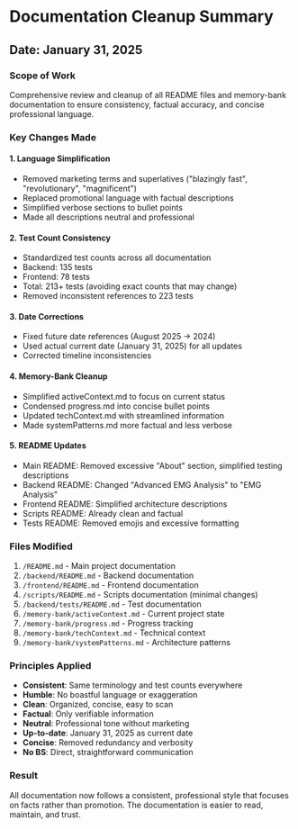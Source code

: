 # Documentation Cleanup Summary

## Date: January 31, 2025

### Scope of Work
Comprehensive review and cleanup of all README files and memory-bank documentation to ensure consistency, factual accuracy, and concise professional language.

### Key Changes Made

#### 1. Language Simplification
- Removed marketing terms and superlatives ("blazingly fast", "revolutionary", "magnificent")
- Replaced promotional language with factual descriptions
- Simplified verbose sections to bullet points
- Made all descriptions neutral and professional

#### 2. Test Count Consistency
- Standardized test counts across all documentation
- Backend: 135 tests
- Frontend: 78 tests  
- Total: 213+ tests (avoiding exact counts that may change)
- Removed inconsistent references to 223 tests

#### 3. Date Corrections
- Fixed future date references (August 2025 → 2024)
- Used actual current date (January 31, 2025) for all updates
- Corrected timeline inconsistencies

#### 4. Memory-Bank Cleanup
- Simplified activeContext.md to focus on current status
- Condensed progress.md into concise bullet points
- Updated techContext.md with streamlined information
- Made systemPatterns.md more factual and less verbose

#### 5. README Updates
- Main README: Removed excessive "About" section, simplified testing descriptions
- Backend README: Changed "Advanced EMG Analysis" to "EMG Analysis"
- Frontend README: Simplified architecture descriptions
- Scripts README: Already clean and factual
- Tests README: Removed emojis and excessive formatting

### Files Modified
1. `/README.md` - Main project documentation
2. `/backend/README.md` - Backend documentation
3. `/frontend/README.md` - Frontend documentation
4. `/scripts/README.md` - Scripts documentation (minimal changes)
5. `/backend/tests/README.md` - Test documentation
6. `/memory-bank/activeContext.md` - Current project state
7. `/memory-bank/progress.md` - Progress tracking
8. `/memory-bank/techContext.md` - Technical context
9. `/memory-bank/systemPatterns.md` - Architecture patterns

### Principles Applied
- **Consistent**: Same terminology and test counts everywhere
- **Humble**: No boastful language or exaggeration
- **Clean**: Organized, concise, easy to scan
- **Factual**: Only verifiable information
- **Neutral**: Professional tone without marketing
- **Up-to-date**: January 31, 2025 as current date
- **Concise**: Removed redundancy and verbosity
- **No BS**: Direct, straightforward communication

### Result
All documentation now follows a consistent, professional style that focuses on facts rather than promotion. The documentation is easier to read, maintain, and trust.
